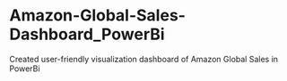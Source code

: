 # Amazon-Global-Sales-Dashboard_PowerBi
Created user-friendly visualization dashboard of Amazon Global Sales in PowerBi 
